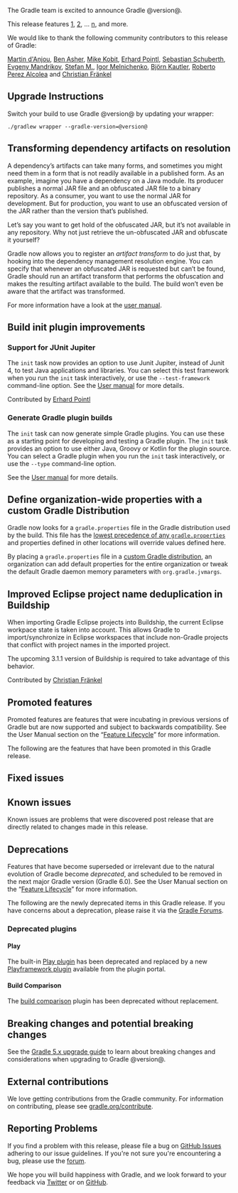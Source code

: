 The Gradle team is excited to announce Gradle @version@.

This release features [1](), [2](), ... [n](), and more.

We would like to thank the following community contributors to this release of Gradle:
<!-- 
Include only their name, impactful features should be called out separately below.
 [Some person](https://github.com/some-person)
-->
[Martin d'Anjou](https://github.com/martinda),
[Ben Asher](https://github.com/benasher44),
[Mike Kobit](https://github.com/mkobit),
[Erhard Pointl](https://github.com/epeee),
[Sebastian Schuberth](https://github.com/sschuberth),
[Evgeny Mandrikov](https://github.com/Godin),
[Stefan M.](https://github.com/StefMa),
[Igor Melnichenko](https://github.com/Myllyenko),
[Björn Kautler](https://github.com/Vampire),
[Roberto Perez Alcolea](https://github.com/rpalcolea) and
[Christian Fränkel](https://github.com/fraenkelc)

<!-- 
## 1

details of 1

## 2

details of 2

## n
-->

## Upgrade Instructions

Switch your build to use Gradle @version@ by updating your wrapper:

`./gradlew wrapper --gradle-version=@version@`

## Transforming dependency artifacts on resolution

A dependency’s artifacts can take many forms, and sometimes you might need them in a form that is not readily available in a published form.
As an example, imagine you have a dependency on a Java module.
Its producer publishes a normal JAR file and an obfuscated JAR file to a binary repository.
As a consumer, you want to use the normal JAR for development.
But for production, you want to use an obfuscated version of the JAR rather than the version that’s published.

Let’s say you want to get hold of the obfuscated JAR, but it’s not available in any repository.
Why not just retrieve the un-obfuscated JAR and obfuscate it yourself?

Gradle now allows you to register an _artifact transform_ to do just that, by hooking into the dependency management resolution engine.
You can specify that whenever an obfuscated JAR is requested but can’t be found, Gradle should run an artifact transform that performs the obfuscation and makes the resulting artifact available to the build.
The build won’t even be aware that the artifact was transformed.
 
For more information have a look at the [user manual](userguide/dependency_management_attribute_based_matching.htmpl#sec:abm_artifact_transforms).

## Build init plugin improvements

### Support for JUnit Jupiter

The `init` task now provides an option to use Junit Jupiter, instead of Junit 4, to test Java applications and libraries. You can select this test framework when you run the `init` task interactively, or use the `--test-framework` command-line option. See the [User manual](userguide/build_init_plugin.html) for more details.

Contributed by [Erhard Pointl](https://github.com/epeee)

### Generate Gradle plugin builds

The `init` task can now generate simple Gradle plugins. You can use these as a starting point for developing and testing a Gradle plugin. The `init` task provides an option to use either Java, Groovy or Kotlin for the plugin source. You can select a Gradle plugin when you run the `init` task interactively, or use the `--type` command-line option. 

See the [User manual](userguide/build_init_plugin.html) for more details.

## Define organization-wide properties with a custom Gradle Distribution

Gradle now looks for a `gradle.properties` file in the Gradle distribution used by the build.  This file has the [lowest precedence of any `gradle.properties`](userguide/build_environment.html#sec:gradle_configuration_properties) and properties defined in other locations will override values defined here.

By placing a `gradle.properties` file in a [custom Gradle distribution](userguide/organizing_gradle_projects.html#sec:custom_gradle_distribution), an organization can add default properties for the entire organization or tweak the default Gradle daemon memory parameters with `org.gradle.jvmargs`.

## Improved Eclipse project name deduplication in Buildship

When importing Gradle Eclipse projects into Buildship, the current Eclipse workpace state is taken into account. This allows Gradle to import/synchronize in Eclipse workspaces that include
non-Gradle projects that conflict with project names in the imported project.

The upcoming 3.1.1 version of Buildship is required to take advantage of this behavior.

Contributed by [Christian Fränkel](https://github.com/fraenkelc)

## Promoted features
Promoted features are features that were incubating in previous versions of Gradle but are now supported and subject to backwards compatibility.
See the User Manual section on the “[Feature Lifecycle](userguide/feature_lifecycle.html)” for more information.

The following are the features that have been promoted in this Gradle release.

<!--
### Example promoted
-->

## Fixed issues

## Known issues

Known issues are problems that were discovered post release that are directly related to changes made in this release.

## Deprecations

Features that have become superseded or irrelevant due to the natural evolution of Gradle become *deprecated*, and scheduled to be removed
in the next major Gradle version (Gradle 6.0). See the User Manual section on the “[Feature Lifecycle](userguide/feature_lifecycle.html)” for more information.

The following are the newly deprecated items in this Gradle release. If you have concerns about a deprecation, please raise it via the [Gradle Forums](https://discuss.gradle.org).

### Deprecated plugins

#### Play

The built-in [Play plugin](userguide/play_plugin.html) has been deprecated and replaced by a new [Playframework plugin](https://gradle.github.io/playframework) available from the plugin portal.

#### Build Comparison

The [build comparison](userguide/comparing_builds.html) plugin has been deprecated without replacement.

## Breaking changes and potential breaking changes

See the [Gradle 5.x upgrade guide](userguide/upgrading_version_5.html#changes_@baseVersion@) to learn about breaking changes and considerations when upgrading to Gradle @version@.

<!-- Do not add breaking changes here! Add them to the upgrade guide instead. --> 

## External contributions

We love getting contributions from the Gradle community. For information on contributing, please see [gradle.org/contribute](https://gradle.org/contribute).

## Reporting Problems

If you find a problem with this release, please file a bug on [GitHub Issues](https://github.com/gradle/gradle/issues) adhering to our issue guidelines. 
If you're not sure you're encountering a bug, please use the [forum](https://discuss.gradle.org/c/help-discuss).

We hope you will build happiness with Gradle, and we look forward to your feedback via [Twitter](https://twitter.com/gradle) or on [GitHub](https://github.com/gradle).
